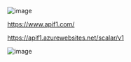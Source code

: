 ![image](https://github.com/user-attachments/assets/f0058813-bac3-4293-b817-c59807f92fb8)

https://www.apif1.com/

https://apif1.azurewebsites.net/scalar/v1

![image](https://github.com/user-attachments/assets/2c7a06ba-5781-459c-918c-ea16e2a20b2d)

